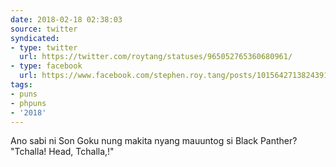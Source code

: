 ```yaml
---
date: 2018-02-18 02:38:03
source: twitter
syndicated:
- type: twitter
  url: https://twitter.com/roytang/statuses/965052765360680961/
- type: facebook
  url: https://www.facebook.com/stephen.roy.tang/posts/10156427138243912
tags:
- puns
- phpuns
- '2018'
---
```


Ano sabi ni Son Goku nung makita nyang mauuntog si Black Panther?
"Tchalla! Head, Tchalla,!"